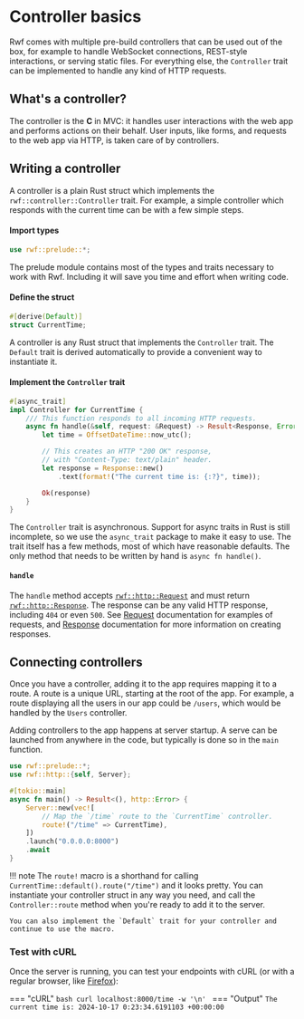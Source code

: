 # Controller basics

Rwf comes with multiple pre-build controllers that can be used out of the box, for example to handle WebSocket connections, REST-style interactions, or serving static files. For everything else, the `Controller` trait can be implemented to handle any kind of HTTP requests.

## What's a controller?

The controller is the **C** in MVC: it handles user interactions with the web app and performs actions on their behalf. User inputs, like forms, and requests to the web app via HTTP, is taken care of by controllers.

## Writing a controller

A controller is a plain Rust struct which implements the `rwf::controller::Controller` trait. For example, a simple controller which responds with the current time can be with a few simple steps.

#### Import types

```rust
use rwf::prelude::*;
```

The prelude module contains most of the types and traits necessary to work with Rwf. Including it will save you time and effort when writing code.

#### Define the struct

```rust
#[derive(Default)]
struct CurrentTime;
```

A controller is any Rust struct that implements the `Controller` trait. The `Default` trait is derived automatically to provide a convenient way to instantiate it.

#### Implement the `Controller` trait

```rust
#[async_trait]
impl Controller for CurrentTime {
    /// This function responds to all incoming HTTP requests.
    async fn handle(&self, request: &Request) -> Result<Response, Error> {
        let time = OffsetDateTime::now_utc();

        // This creates an HTTP "200 OK" response,
        // with "Content-Type: text/plain" header.
        let response = Response::new()
            .text(format!("The current time is: {:?}", time));

        Ok(response)
    }
}
```

The `Controller` trait is asynchronous. Support for async traits in Rust is still incomplete, so we use the `async_trait` package to make it easy to use. The trait itself has a few methods, most of which have reasonable defaults. The only method
that needs to be written by hand is `async fn handle()`.

#### `handle`

The `handle` method accepts [`rwf::http::Request`](https://docs.rs/rwf/latest/rwf/http/request/struct.Request.html) and must return [`rwf::http::Response`](https://docs.rs/rwf/latest/rwf/http/response/struct.Response.html). The response can be any valid HTTP response, including `404` or even `500`.
See [Request](request) documentation for examples of requests, and [Response](response) documentation for more information on creating responses.


## Connecting controllers

Once you have a controller, adding it to the app requires mapping it to a route. A route is a unique URL, starting at the root of the app. For example, a route displaying all the users in our app could be `/users`, which would be handled by the `Users` controller.

Adding controllers to the app happens at server startup. A serve can be launched from anywhere in the code, but typically is done so in the `main` function.

```rust
use rwf::prelude::*;
use rwf::http::{self, Server};

#[tokio::main]
async fn main() -> Result<(), http::Error> {
    Server::new(vec![
        // Map the `/time` route to the `CurrentTime` controller.
        route!("/time" => CurrentTime),
    ])
    .launch("0.0.0.0:8000")
    .await
}
```

!!! note
    The `route!` macro is a shorthand for calling `CurrentTime::default().route("/time")` and it looks pretty.
    You can instantiate your controller struct in any way you need, and call the `Controller::route` method when you're ready to add it to the server.

    You can also implement the `Default` trait for your controller and continue to use the macro.

### Test with cURL

Once the server is running, you can test your endpoints with cURL (or with a regular browser, like [Firefox](https://firefox.com)):

=== "cURL"
    ```bash
    curl localhost:8000/time -w '\n'
    ```
=== "Output"
    ```
    The current time is: 2024-10-17 0:23:34.6191103 +00:00:00
    ```
